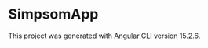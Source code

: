 # SimpsomApp

This project was generated with [Angular CLI](https://github.com/angular/angular-cli) version 15.2.6.

